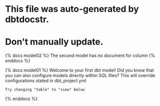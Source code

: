 # This file was auto-generated by dbtdocstr.
# Don't manually update.
{% docs model02 %}
The second model has no document for column
{% enddocs %}

{% docs model01 %}
Welcome to your first dbt model!
    Did you know that you can also configure models directly within SQL files?
    This will override configurations stated in dbt_project.yml

    Try changing "table" to "view" below
{% enddocs %}

